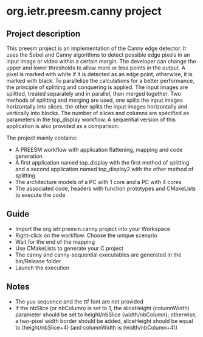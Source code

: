 # org.ietr.preesm.canny project
## Project description 

This preesm project is an implementation of the Canny edge detector. It uses the Sobel and Canny algorithms to detect possible edge pixels in an input image or video within a certain margin. The developer can change the upper and lower thresholds to allow more or less points in the output. A pixel is marked with white if it is detected as an edge point, otherwise, it is marked with black. To parallelize the calculations for a better performance, the principle of splitting and conquering is applied. The input images are splitted, treated separately and in parallel, then merged together. Two methods of splitting and merging are used, one splits the input images horizontally into slices, the other splits the input images horizontally and vertically into blocks. The number of slices and columns are specified as parameters in the top_display workflow. A sequential version of this application is also provided as a comparison.

The project mainly contains:

* A PREESM workflow with application flattening, mapping and code generation
* A first application named top_display with the first method of splitting and a second application named top_display2 with the other method of splitting
* The architecture models of a PC with 1 core and a PC with 4 cores
* The associated code, headers with function prototypes and CMakeLists to execute the code

## Guide

* Import the org.ietr.preesm.canny project into your Workspace
* Right-click on the workflow. Choose the unique scenario
* Wait for the end of the mapping
* Use CMakeLists to generate your C project
* The canny and canny-sequential executables are generated in the bin/Release folder
* Launch the execution

## Notes
* The yuv sequence and the ttf font are not provided
* If the nbSlice (or nbColumn) is set to 1, the sliceHeight (columnWidth) parameter should be set to height/nbSlice (width/nbColumn); otherwise, a two-pixel width border should be added, sliceHeight should be equal to (height/nbSlice+4) (and columnWidth is (width/nbColumn+4))